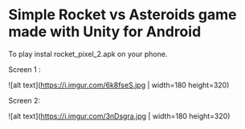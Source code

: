 # Simple Rocket vs Asteroids game made with Unity for Android
To play instal rocket_pixel_2.apk on your phone.


Screen 1 :

![alt text](https://i.imgur.com/6k8fseS.jpg | width=180 height=320)




Screen 2:
	
![alt text](https://i.imgur.com/3nDsgra.jpg | width=180 height=320)
